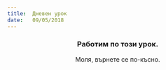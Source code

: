 ```yaml
---
title:  Дневен урок
date:   09/05/2018
---
```


### <center>Работим по този урок.</center>
<center>Моля, върнете се по-късно.</center>